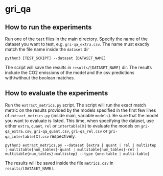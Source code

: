 # gri_qa

## How to run the experiments

Run one of the `test` files in the main directory. Specify the name of the dataset you want to test, e.g. `gri-qa_extra.csv`. The name must exactly match the file name inside the `dataset` dir

```
python3 [TEST_SCRIPT] --dataset [DATASET_NAME]
```

The script will save the results in `results/[DATASET_NAME]` dir. The results include the CO2 emissions of the model and the csv predictions with/without the boolean matches.

## How to evaluate the experiments

Run the `extract_metrics.py` script. The script will run the exact match metric on the results provided by the models specified in the first few lines of `extract_metrics.py` (inside main, variable `models`). Be sure that the model you want to evaluate is listed. This time, when specifying the dataset, use either `extra`, `quant`, `rel` or `intertable[X]` to evaluate the models on `gri-qa_extra.csv`, `gri-qa_quant.csv`, `gri-qa_rel.csv` or `gri-qa_intertable[X].csv` respectively.

```
python3 extract_metrics.py --dataset {extra | quant | rel | multistep | multitable{num_tables}-quant | multitable{num_tables}-rel | multitable{num_tables}-multistep} --type {one-table | multi-table}
```

The results will be saved inside the file `metrics.csv` in `results/[DATASET_NAME]`.